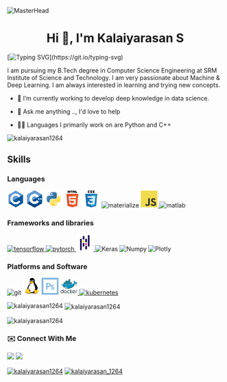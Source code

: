 ![MasterHead](https://www.nuvias.com/wp-content/uploads/2019/09/github-banner.jpg)
<h1 align="center">Hi 👋, I'm Kalaiyarasan S</h1>

[![Typing SVG](https://readme-typing-svg.herokuapp.com?color=%2351B4F2&lines=I+am+a+Machine+Learning+Developer+!;A+Deep+learning+practitioner..;An+AI+enthusiast+..;A+programmer+!)](https://git.io/typing-svg)

I am pursuing my B.Tech degree in Computer Science Engineering at SRM Institute of Science and Technology. I am very passionate about Machine & Deep Learning. I am always interested in learning and trying new concepts.

- 🔭 I’m currently working to develop deep knowledge in data science.

- 💬 Ask me anything .., I'd love to help

- 👨‍💻 Languages I primarily work on are Python and C++

<p align="left"> <img src="https://komarev.com/ghpvc/?username=kalaiyarasan1264&label=Profile%20views&color=51b4f2&style=flat" alt="kalaiyarasan1264" /> </p>

## Skills

### Languages
<p float="left">
<img src="https://raw.githubusercontent.com/devicons/devicon/master/icons/c/c-original.svg" alt="c" width="40" height="40"/>
<img src="https://raw.githubusercontent.com/devicons/devicon/master/icons/cplusplus/cplusplus-original.svg" alt="cplusplus" width="40" height="40"/>
<img src="https://raw.githubusercontent.com/devicons/devicon/master/icons/python/python-original.svg" alt="python" width="40" height="40"/>
<img src="https://raw.githubusercontent.com/devicons/devicon/master/icons/html5/html5-original-wordmark.svg" alt="html5" width="40" height="40"/>
<img src="https://raw.githubusercontent.com/devicons/devicon/master/icons/css3/css3-original-wordmark.svg" alt="css3" width="40" height="40"/>
<img src="https://raw.githubusercontent.com/prplx/svg-logos/5585531d45d294869c4eaab4d7cf2e9c167710a9/svg/materialize.svg" alt="materialize" width="40" height="40"/>
<a href="https://developer.mozilla.org/en-US/docs/Web/JavaScript" target="_blank" rel="noreferrer"> <img src="https://raw.githubusercontent.com/devicons/devicon/master/icons/javascript/javascript-original.svg" alt="javascript" width="40" height="40"/> </a>
<img src="https://upload.wikimedia.org/wikipedia/commons/2/21/Matlab_Logo.png" alt="matlab" width="40" height="40"/>
</p>

### Frameworks and libraries

<p float="left">
<a href="https://www.tensorflow.org" target="_blank" rel="noreferrer"> <img src="https://www.vectorlogo.zone/logos/tensorflow/tensorflow-icon.svg" alt="tensorflow" width="40" height="40"/> </a> <a href="https://pytorch.org/" target="_blank" rel="noreferrer"> <img src="https://www.vectorlogo.zone/logos/pytorch/pytorch-icon.svg" alt="pytorch" width="40" height="40"/> </a> <a href="https://pandas.pydata.org/" target="_blank" rel="noreferrer"> <img src="https://raw.githubusercontent.com/devicons/devicon/2ae2a900d2f041da66e950e4d48052658d850630/icons/pandas/pandas-original.svg" alt="pandas" width="40" height="40"/> </a> <img alt="Keras" src="https://img.shields.io/badge/Keras-%23D00000.svg?style=for-the-badge&logo=Keras&logoColor=white"/> <img alt="Numpy" src="https://img.shields.io/badge/Numpy-777BB4?style=for-the-badge&logo=numpy&logoColor=white"/>  <img alt="Plotly" src="https://img.shields.io/badge/Plotly-239120?style=for-the-badge&logo=plotly&logoColor=white"/>  
</p>

### Platforms and Software
<p float="left">
  <img src="https://www.vectorlogo.zone/logos/git-scm/git-scm-icon.svg" alt="git" width="40" height="40"/>
  <img src="https://raw.githubusercontent.com/devicons/devicon/master/icons/linux/linux-original.svg" alt="linux" width="40" height="40"/>
  <img src="https://raw.githubusercontent.com/devicons/devicon/master/icons/photoshop/photoshop-line.svg" alt="photoshop" width="40" height="40"/>
  <a href="https://www.docker.com/" target="_blank" rel="noreferrer"> <img src="https://raw.githubusercontent.com/devicons/devicon/master/icons/docker/docker-original-wordmark.svg" alt="docker" width="40" height="40"/> </a> <a href="https://kubernetes.io" target="_blank" rel="noreferrer">  <img src="https://www.vectorlogo.zone/logos/kubernetes/kubernetes-icon.svg" alt="kubernetes" width="40" height="40"/> </a> 
</p>
<p><img align="left" src="https://github-readme-stats.vercel.app/api/top-langs?username=kalaiyarasan1264&show_icons=true&theme=dark&cache_seconds=1800&locale=en&layout=compact" alt="kalaiyarasan1264" /></p><p>&nbsp;<img align="center" src="https://github-readme-stats.vercel.app/api?username=kalaiyarasan1264&show_icons=true&theme=dark&cache_seconds=1800&locale=en" alt="kalaiyarasan1264" /></p>

<p><img align="center" src="https://github-readme-streak-stats.herokuapp.com/?user=kalaiyarasan1264&theme=dark" alt="kalaiyarasan1264" /></p>

### ✉️ Connect With Me<br>
<p align="left">
<a href="https://www.linkedin.com/in/kalaiyarasan1264/"><img src="https://img.shields.io/badge/LinkedIn-0077B5?style=for-the-badge&logo=linkedin&logoColor=white"></a> 
<a href="mailto:kalaiyarasan1264@gmail.com"><img src="https://img.shields.io/badge/Gmail-D14836?style=for-the-badge&logo=gmail&logoColor=white"></a> 
  
  
<a href="https://codesandbox.com/kalaiyarasan1264" target="blank"><img align="center" src="https://raw.githubusercontent.com/rahuldkjain/github-profile-readme-generator/master/src/images/icons/Social/codesandbox.svg" alt="kalaiyarasan1264" height="30" width="40" /></a>   <a href="https://www.leetcode.com/kalaiyarasan_1264" target="blank"><img align="center" src="https://raw.githubusercontent.com/rahuldkjain/github-profile-readme-generator/master/src/images/icons/Social/leet-code.svg" alt="kalaiyarasan_1264" height="30" width="40" /></a>  
</p>  



